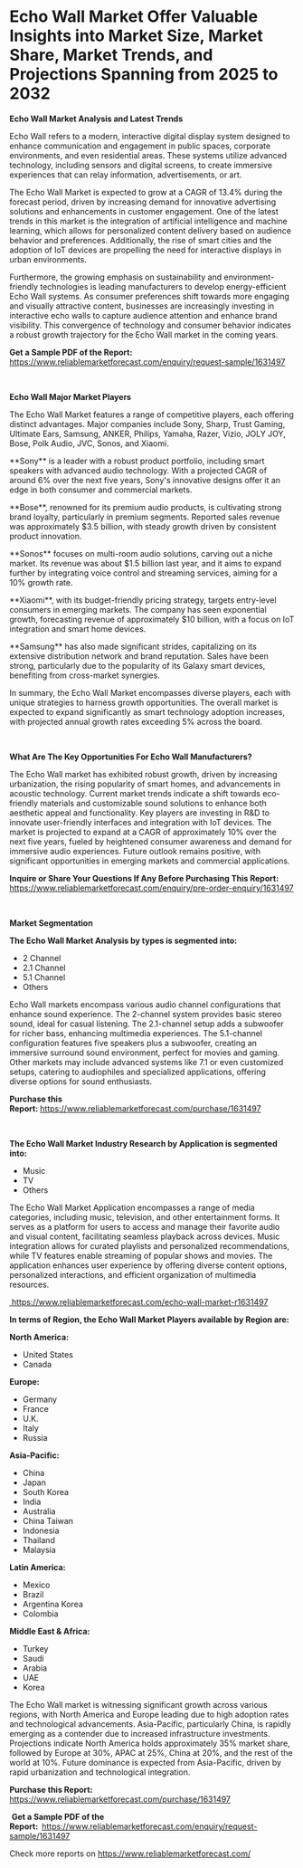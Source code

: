 <p><h1>Echo Wall Market Offer Valuable Insights into Market Size, Market Share, Market Trends, and Projections Spanning from 2025 to 2032</h1></p><p><strong>Echo Wall Market Analysis and Latest Trends</strong></p>
<p><p>Echo Wall refers to a modern, interactive digital display system designed to enhance communication and engagement in public spaces, corporate environments, and even residential areas. These systems utilize advanced technology, including sensors and digital screens, to create immersive experiences that can relay information, advertisements, or art.</p><p>The Echo Wall Market is expected to grow at a CAGR of 13.4% during the forecast period, driven by increasing demand for innovative advertising solutions and enhancements in customer engagement. One of the latest trends in this market is the integration of artificial intelligence and machine learning, which allows for personalized content delivery based on audience behavior and preferences. Additionally, the rise of smart cities and the adoption of IoT devices are propelling the need for interactive displays in urban environments.</p><p>Furthermore, the growing emphasis on sustainability and environment-friendly technologies is leading manufacturers to develop energy-efficient Echo Wall systems. As consumer preferences shift towards more engaging and visually attractive content, businesses are increasingly investing in interactive echo walls to capture audience attention and enhance brand visibility. This convergence of technology and consumer behavior indicates a robust growth trajectory for the Echo Wall market in the coming years.</p></p>
<p><strong>Get a Sample PDF of the Report:&nbsp;</strong> <a href="https://www.reliablemarketforecast.com/enquiry/request-sample/1631497?utm_campaign=2603&utm_medium=2&utm_source=Github&utm_content=ia&utm_term=05042025&utm_id=echo-wall">https://www.reliablemarketforecast.com/enquiry/request-sample/1631497</a></p>
<p>&nbsp;</p>
<p><strong>Echo Wall Major Market Players</strong></p>
<p><p>The Echo Wall Market features a range of competitive players, each offering distinct advantages. Major companies include Sony, Sharp, Trust Gaming, Ultimate Ears, Samsung, ANKER, Philips, Yamaha, Razer, Vizio, JOLY JOY, Bose, Polk Audio, JVC, Sonos, and Xiaomi. </p><p>**Sony** is a leader with a robust product portfolio, including smart speakers with advanced audio technology. With a projected CAGR of around 6% over the next five years, Sony's innovative designs offer it an edge in both consumer and commercial markets.</p><p>**Bose**, renowned for its premium audio products, is cultivating strong brand loyalty, particularly in premium segments. Reported sales revenue was approximately $3.5 billion, with steady growth driven by consistent product innovation.</p><p>**Sonos** focuses on multi-room audio solutions, carving out a niche market. Its revenue was about $1.5 billion last year, and it aims to expand further by integrating voice control and streaming services, aiming for a 10% growth rate.</p><p>**Xiaomi**, with its budget-friendly pricing strategy, targets entry-level consumers in emerging markets. The company has seen exponential growth, forecasting revenue of approximately $10 billion, with a focus on IoT integration and smart home devices.</p><p>**Samsung** has also made significant strides, capitalizing on its extensive distribution network and brand reputation. Sales have been strong, particularly due to the popularity of its Galaxy smart devices, benefiting from cross-market synergies.</p><p>In summary, the Echo Wall Market encompasses diverse players, each with unique strategies to harness growth opportunities. The overall market is expected to expand significantly as smart technology adoption increases, with projected annual growth rates exceeding 5% across the board.</p></p>
<p>&nbsp;</p>
<p><strong>What Are The Key Opportunities For Echo Wall Manufacturers?</strong></p>
<p><p>The Echo Wall market has exhibited robust growth, driven by increasing urbanization, the rising popularity of smart homes, and advancements in acoustic technology. Current market trends indicate a shift towards eco-friendly materials and customizable sound solutions to enhance both aesthetic appeal and functionality. Key players are investing in R&D to innovate user-friendly interfaces and integration with IoT devices. The market is projected to expand at a CAGR of approximately 10% over the next five years, fueled by heightened consumer awareness and demand for immersive audio experiences. Future outlook remains positive, with significant opportunities in emerging markets and commercial applications.</p></p>
<p><strong>Inquire or Share Your Questions If Any Before Purchasing This Report:</strong> <a href="https://www.reliablemarketforecast.com/enquiry/pre-order-enquiry/1631497?utm_campaign=2603&utm_medium=2&utm_source=Github&utm_content=ia&utm_term=05042025&utm_id=echo-wall">https://www.reliablemarketforecast.com/enquiry/pre-order-enquiry/1631497</a></p>
<p>&nbsp;</p>
<p><strong>Market Segmentation</strong></p>
<p><strong>The Echo Wall Market Analysis by types is segmented into:</strong></p>
<p><ul><li>2 Channel</li><li>2.1 Channel</li><li>5.1 Channel</li><li>Others</li></ul></p>
<p><p>Echo Wall markets encompass various audio channel configurations that enhance sound experience. The 2-channel system provides basic stereo sound, ideal for casual listening. The 2.1-channel setup adds a subwoofer for richer bass, enhancing multimedia experiences. The 5.1-channel configuration features five speakers plus a subwoofer, creating an immersive surround sound environment, perfect for movies and gaming. Other markets may include advanced systems like 7.1 or even customized setups, catering to audiophiles and specialized applications, offering diverse options for sound enthusiasts.</p></p>
<p><strong>Purchase this Report:&nbsp;</strong><a href="https://www.reliablemarketforecast.com/purchase/1631497?utm_campaign=2603&utm_medium=2&utm_source=Github&utm_content=ia&utm_term=05042025&utm_id=echo-wall">https://www.reliablemarketforecast.com/purchase/1631497</a></p>
<p>&nbsp;</p>
<p><strong>The Echo Wall Market Industry Research by Application is segmented into:</strong></p>
<p><ul><li>Music</li><li>TV</li><li>Others</li></ul></p>
<p><p>The Echo Wall Market Application encompasses a range of media categories, including music, television, and other entertainment forms. It serves as a platform for users to access and manage their favorite audio and visual content, facilitating seamless playback across devices. Music integration allows for curated playlists and personalized recommendations, while TV features enable streaming of popular shows and movies. The application enhances user experience by offering diverse content options, personalized interactions, and efficient organization of multimedia resources.</p></p>
<p><a href="https://www.reliablemarketforecast.com/echo-wall-market-r1631497?utm_campaign=2603&utm_medium=2&utm_source=Github&utm_content=ia&utm_term=05042025&utm_id=echo-wall">&nbsp;https://www.reliablemarketforecast.com/echo-wall-market-r1631497</a></p>
<p><strong>In terms of Region, the Echo Wall Market Players available by Region are:</strong></p>
<p>
    <p> <strong> North America: </strong>
        <ul>
            <li>United States</li>
            <li>Canada</li>
        </ul>
        </p> 
    <p> <strong> Europe: </strong>
        <ul>
            <li>Germany</li>
            <li>France</li>
            <li>U.K.</li>
            <li>Italy</li>
            <li>Russia</li>
        </ul>
        </p> 
    <p> <strong> Asia-Pacific: </strong>
        <ul>
            <li>China</li>
            <li>Japan</li>
            <li>South Korea</li>
            <li>India</li>
            <li>Australia</li>
            <li>China Taiwan</li>
            <li>Indonesia</li>
            <li>Thailand</li>
            <li>Malaysia</li>
        </ul>
        </p> 
    <p> <strong> Latin America: </strong>
        <ul>
            <li>Mexico</li>
            <li>Brazil</li>
            <li>Argentina Korea</li>
            <li>Colombia</li>
        </ul>
        </p> 
    <p> <strong> Middle East & Africa: </strong>
        <ul>
            <li>Turkey</li>
            <li>Saudi</li>
            <li>Arabia</li>
            <li>UAE</li>
            <li>Korea</li>
        </ul>
    </p>
    </p>
<p><p>The Echo Wall market is witnessing significant growth across various regions, with North America and Europe leading due to high adoption rates and technological advancements. Asia-Pacific, particularly China, is rapidly emerging as a contender due to increased infrastructure investments. Projections indicate North America holds approximately 35% market share, followed by Europe at 30%, APAC at 25%, China at 20%, and the rest of the world at 10%. Future dominance is expected from Asia-Pacific, driven by rapid urbanization and technological integration.</p></p>
<p><strong>Purchase this Report: </strong><a href="https://www.reliablemarketforecast.com/purchase/1631497?utm_campaign=2603&utm_medium=2&utm_source=Github&utm_content=ia&utm_term=05042025&utm_id=echo-wall">https://www.reliablemarketforecast.com/purchase/1631497</a></p>
<p>&nbsp;<strong>Get a Sample PDF of the Report:&nbsp;&nbsp;</strong><a href="https://www.reliablemarketforecast.com/enquiry/request-sample/1631497?utm_campaign=2603&utm_medium=2&utm_source=Github&utm_content=ia&utm_term=05042025&utm_id=echo-wall">https://www.reliablemarketforecast.com/enquiry/request-sample/1631497</a></p>
<p><strong></strong></p>
<p>Check more reports on <a href="https://www.reliablemarketforecast.com/?utm_campaign=2603&utm_medium=2&utm_source=Github&utm_content=ia&utm_term=05042025&utm_id=echo-wall">https://www.reliablemarketforecast.com/</a></p>